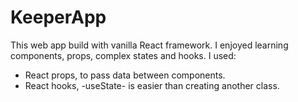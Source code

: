 # KeeperApp

This web app build with vanilla React framework. I enjoyed learning components, props, complex states and hooks. I used:

- React props, to pass data between components.
- React hooks, -useState- is easier than creating another class.
